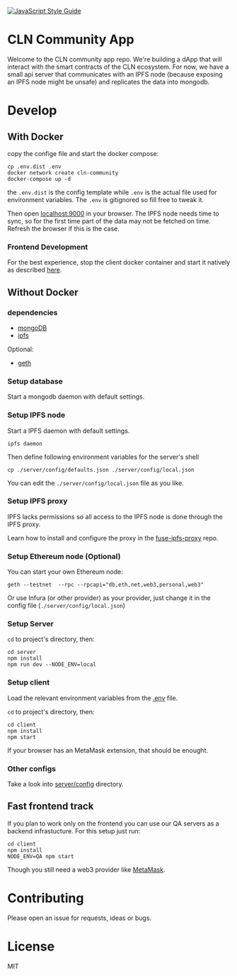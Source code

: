 [![JavaScript Style Guide](https://cdn.rawgit.com/standard/standard/master/badge.svg)](https://github.com/standard/standard)

# CLN Community App
Welcome to the CLN community app repo. We're building a dApp that will interact with the smart contracts of the CLN ecosystem. For now, we have a small api server that communicates with an IPFS node (because exposing an IPFS node might be unsafe) and replicates the data into mongodb.

# Develop


## With Docker

copy the confige file and start the docker compose:

```
cp .env.dist .env
docker network create cln-community
docker-compose up -d
```

the `.env.dist` is the config template while `.env` is the actual file used for environment variables. The `.env` is gitignored so fill free to tweak it.

Then open [localhost:9000](localhost:9000) in your browser. The IPFS node needs time to sync, so for the first time part of the data may not be fetched on time. Refresh the browser if this is the case.

### Frontend Development

For the best experience, stop the client docker container and start it natively as described [here](#setup-client).

## Without Docker

### dependencies

- [mongoDB](https://www.mongodb.com/)
- [ipfs](https://ipfs.io/docs/install/)

Optional:
- [geth](https://ethereum.gitbooks.io/frontier-guide/content/getting_a_client.html)

### Setup database

Start a mongodb daemon with default settings.

### Setup IPFS node

Start a IPFS daemon with default settings.

```
ipfs daemon
```

Then define following environment variables for the server's shell
```
cp ./server/config/defaults.json ./server/config/local.json
```
You can edit the `./server/config/local.json` file as you like.

### Setup IPFS proxy

IPFS lacks permissions so all access to the IPFS node is done through the IPFS proxy.

Learn how to install and configure the proxy in the [fuse-ipfs-proxy](https://github.com/fuseio/fuse-ipfs-proxy) repo.

### Setup Ethereum node (Optional)

You can start your own Ethereum node:

```
geth --testnet  --rpc --rpcapi="db,eth,net,web3,personal,web3"
```

Or use Infura (or other provider) as your provider, just change it in the config file (`./server/config/local.json`)

### Setup Server

`cd` to project's directory, then:

```
cd server
npm install
npm run dev --NODE_ENV=local
```

### Setup client

Load the relevant environment variables from the [.env](.env.dist) file.

`cd` to project's directory, then:
```
cd client
npm install
npm start
```

If your browser has an MetaMask extension, that should be enought.


### Other configs
Take a look into [server/config](server/config) directory.

## Fast frontend track

If you plan to work only on the frontend you can use our QA servers as a backend infrastucture. For this setup just run:

```
cd client
npm install
NODE_ENV=QA npm start
```

Though you still need a web3 provider like [MetaMask](https://metamask.io/).

# Contributing

Please open an issue for requests, ideas or bugs.

# License
MIT
